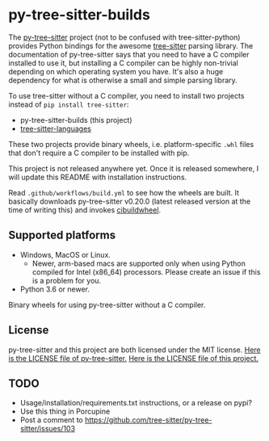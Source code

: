 # py-tree-sitter-builds

The [py-tree-sitter](https://pypi.org/project/tree-sitter/) project
(not to be confused with tree-sitter-python)
provides Python bindings for the awesome [tree-sitter](https://tree-sitter.github.io/) parsing library.
The documentation of py-tree-sitter says that you need to have a C compiler installed to use it,
but installing a C compiler can be highly non-trivial depending on which operating system you have.
It's also a huge dependency for what is otherwise a small and simple parsing library.

To use tree-sitter without a C compiler, you need to install two projects instead of `pip install tree-sitter`:
- py-tree-sitter-builds (this project)
- [tree-sitter-languages](https://pypi.org/project/tree-sitter-languages/)

These two projects provide binary wheels, i.e. platform-specific `.whl` files that don't require a C compiler to be installed with pip.

This project is not released anywhere yet.
Once it is released somewhere,
I will update this README with installation instructions.

Read `.github/workflows/build.yml` to see how the wheels are built.
It basically downloads py-tree-sitter v0.20.0 (latest released version at the time of writing this)
and invokes [cibuildwheel](https://github.com/pypa/cibuildwheel).


## Supported platforms

- Windows, MacOS or Linux.
    - Newer, arm-based macs are supported only when using Python compiled for Intel (x86_64) processors. Please create an issue if this is a problem for you.
- Python 3.6 or newer.

Binary wheels for using py-tree-sitter without a C compiler.


## License

py-tree-sitter and this project are both licensed under the MIT license.
[Here is the LICENSE file of py-tree-sitter.](https://github.com/tree-sitter/py-tree-sitter/blob/master/LICENSE)
[Here is the LICENSE file of this project.](https://github.com/Akuli/py-tree-sitter-builds)


## TODO

- Usage/installation/requirements.txt instructions, or a release on pypi?
- Use this thing in Porcupine
- Post a comment to https://github.com/tree-sitter/py-tree-sitter/issues/103
